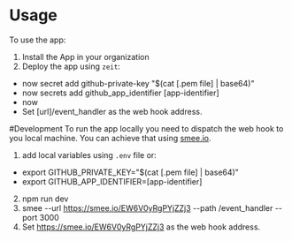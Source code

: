 # Usage
To use the app:
1. Install the App in your organization
2. Deploy the app using `zeit`:
  * now secret add github-private-key "$(cat [.pem file] | base64)"
  * now secrets add github_app_identifier [app-identifier]
  * now
  * Set [url]/event_handler as the web hook address.

#Development
To run the app locally you need to dispatch the web hook to you local machine. You can achieve that using [smee.io](http://smee.io).
1. add local variables using `.env` file or:
* export GITHUB_PRIVATE_KEY="$(cat [.pem file] | base64)"
* export GITHUB_APP_IDENTIFIER=[app-identifier]
2. npm run dev
3. smee --url https://smee.io/EW6V0yRgPYjZZj3 --path /event_handler --port 3000
4. Set https://smee.io/EW6V0yRgPYjZZj3 as the web hook address.
